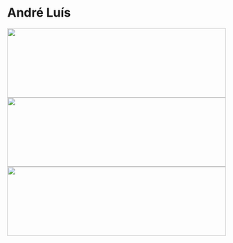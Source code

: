 # André Luís

<p align="center">
  <!-- STATS -->
  <picture>
    <source
      height="160px"
      srcset="https://github-readme-stats.vercel.app/api?username=andreeluis&theme=github_dark_dimmed&hide_title=true&hide_rank=true&hide_border=false&show_icons=true&count_private=true"
      media="(prefers-color-scheme: dark)"
    />
    <img height="160px" style="width:100%; display: block; margin-left: auto; margin-right: auto;" src="https://github-readme-stats.vercel.app/api?username=andreeluis&hide_title=true&hide_rank=true&hide_border=false&show_icons=true&count_private=true" />
  </picture>

  <!-- LANGUAGES -->
  <picture>
    <source
      height="160px"
      srcset="https://github-readme-stats.vercel.app/api/top-langs/?username=andreeluis&theme=github_dark_dimmed&hide_title=true&hide_border=false&show_icons=true&layout=compact"
      media="(prefers-color-scheme: dark)"
    />
    <img height="160px"style="width:100%; display: block; margin-left: auto; margin-right: auto;" src="https://github-readme-stats.vercel.app/api/top-langs/?username=andreeluis&theme=default&hide_title=true&hide_border=false&show_icons=true&layout=compact" />
  </picture>

  <!-- STREAK -->
  <picture>
    <source
      height="160px"
      srcset="https://github-readme-streak-stats.herokuapp.com/?user=andreeluis&theme=github_dark_dimmed&hide_title=true&hide_border=false&exclude_days=Sat,Sun"
      media="(prefers-color-scheme: dark)"
    />
    <img height="160px" style="width:100%; display: block; margin-left: auto; margin-right: auto;" src="https://github-readme-streak-stats.herokuapp.com/?user=andreeluis&theme=default&hide_title=true&hide_border=false&exclude_days=Sun,Sat" />
  </picture>
</p>
